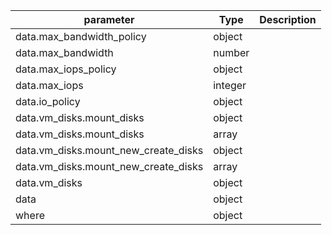 | parameter | Type | Description |
| ----------- | ----------- |----------- |
| data.max_bandwidth_policy  |  object  |    |
| data.max_bandwidth  |  number  |    |
| data.max_iops_policy  |  object  |    |
| data.max_iops  |  integer  |    |
| data.io_policy  |  object  |    |
| data.vm_disks.mount_disks  |  object  |    |
| data.vm_disks.mount_disks  |  array  |    |
| data.vm_disks.mount_new_create_disks  |  object  |    |
| data.vm_disks.mount_new_create_disks  |  array  |    |
| data.vm_disks  |  object  |    |
| data  |  object  |    |
| where  |  object  |    |